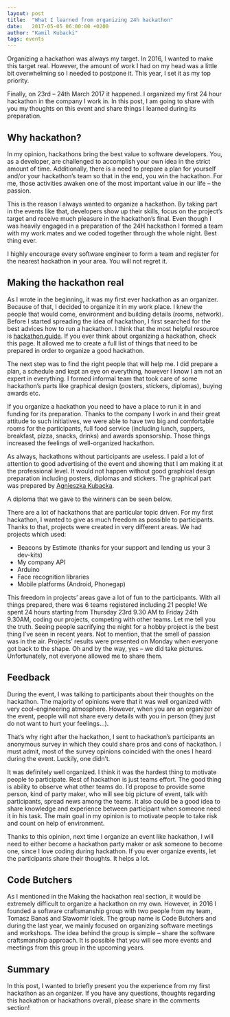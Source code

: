 ```yaml
---
layout: post
title:  "What I learned from organizing 24h hackathon"
date:   2017-05-05 06:00:00 +0200
author: "Kamil Kubacki"
tags: events
---
```




Organizing a hackathon was always my target. In 2016, I wanted to make
this target real. However, the amount of work I had on my head
was a little bit overwhelming so I needed to postpone it. This year,
I set it as my top priority.

Finally, on 23rd – 24th March 2017 it happened.
I organized my first 24 hour hackathon in the company I work in.
In this post, I am going to share with you my thoughts on this event and share things I learned during its preparation.

## Why hackathon?

In my opinion, hackathons bring the best value to software developers.
You, as a developer, are challenged to accomplish your own idea
in the strict amount of time. Additionally, there is a need to
prepare a plan for yourself and/or your hackathon’s team so that in the end,
you win the hackathon. For me, those activities awaken one of
the most important value in our life – the passion.


This is the reason I always wanted to organize a hackathon.
By taking part in the events like that, developers show up their skills,
focus on the project’s target and receive much pleasure in the
hackathon’s final. Even though I was heavily engaged in a preparation
of the 24H hackathon I formed a team with my work mates and we coded
together through the whole night. Best thing ever.

I highly encourage every software engineer to form a team and register
for the nearest hackathon in your area. You will not regret it.

## Making the hackathon real
As I wrote in the beginning, it was my first ever hackathon as an organizer.
Because of that, I decided to organize it in my work place.
I knew the people that would come, environment and building details (rooms, network).
Before I started spreading the idea of hackathon, I first searched
for the best advices how to run a hackathon. I think that the most
helpful resource is [hackathon.guide](https://hackathon.guide).
If you ever think about organizing a hackathon, check this page.
It allowed me to create a full list of things that need to be
prepared in order to organize a good hackathon.


The next step was to find the right people that will help me.
I did prepare a plan, a schedule and kept an eye on everything,
however I know I am not an expert in everything. I formed informal
team that took care of some hackathon’s parts like graphical design
(posters, stickers, diplomas), buying awards etc.


If you organize a hackathon you need to have a place to run it in
and funding for its preparation. Thanks to the company I work in
and their great attitude to such initiatives, we were able to have
two big and comfortable rooms for the participants, full food service
(including lunch, suppers, breakfast, pizza, snacks, drinks)
and awards sponsorship. Those things increased the feelings of
well-organized hackathon.

As always, hackathons without participants are useless.
I paid a lot of attention to good advertising of the event and
showing that I am making it at the professional level. It would not
happen without good graphical design preparation including posters,
diplomas and stickers. The graphical part was prepared by
[Agnieszka Kubacka](https://behance.net/agnieszka0io).

A diploma that we gave to the winners can be seen below.

There are a lot of hackathons that are particular topic driven.
For my first hackathon, I wanted to give as much freedom as possible
to participants. Thanks to that, projects were created in very different areas.
We had projects which used:
* Beacons by Estimote (thanks for your support and lending us your 3 dev-kits)
* My company API
* Arduino
* Face recognition libraries
* Mobile platforms (Android, Phonegap)

This freedom in projects’ areas gave a lot of fun to the participants.
With all things prepared, there was 6 teams registered including 21 people!
We spent 24 hours starting from Thursday 23rd 9.30 AM to Friday 24th 9.30AM,
coding our projects, competing with other teams.
Let me tell you the truth. Seeing people sacrifying the night
for a hobby project is the best thing I’ve seen in recent years.
Not to mention, that the smell of passion was in the air.
Projects’ results were presented on Monday when everyone got back to the shape.
Oh and by the way, yes – we did take pictures. Unfortunately, not everyone
allowed me to share them.

## Feedback

During the event, I was talking to participants about their thoughts
on the hackathon. The majority of opinions were that it was well
organized with very cool-engineering atmosphere. However,
when you are an organizer of the event, people will not share
every details with you in person (they just do not want to hurt your feelings…).

That’s why right after the hackathon, I sent to hackathon’s participants
an anonymous survey in which they could share pros and cons of hackathon.
I must admit, most of the survey opinions coincided with the ones
I heard during the event. Luckily, one didn’t.


>
 It was definitely well organized. I think it was the hardest thing to
 motivate people to participate. Rest of hackathon is just teams effort.
 The good thing is ability to observe what other teams do.
 I’d propose to provide some person, kind of party maker, who will see
 big picture of event, talk with participants, spread news among the teams.
 It also could be a good idea to share knowledge and experience between
 participant when someone need it in his task. The main goal in my
 opinion is to motivate people to take risk and count on help of environment.
>


Thanks to this opinion, next time I organize an event like hackathon,
I will need to either become a hackathon party maker or ask someone
to become one, since I love coding during hackathon.
If you ever organize events, let the participants share their thoughts.
It helps a lot.

## Code Butchers

As I mentioned in the Making the hackathon real section,
it would be extremely difficult to organize a hackathon on my own.
However, in 2016 I founded a software craftsmanship group with
two people from my team, Tomasz Banaś and Sławomir Iciek. The group
name is Code Butchers and during the last year, we mainly focused
on organizing software meetings and workshops. The idea behind
the group is simple – share the software craftsmanship approach.
It is possible that you will see  more events and meetings
from this group in the upcoming years.

## Summary
In this post, I wanted to briefly present you the experience from
my first hackathon as an organizer. If you have any questions,
thoughts regarding this hackathon or hackathons overall,
please share in the comments section!
